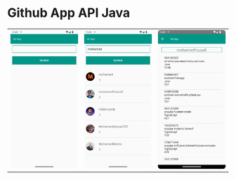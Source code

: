 

<h1>Github App API Java</h1>
<table>
    <tr>
        <td>
            <img src="/app/src/main/res/screenshots/screen1.png">
        </td>
        <td>
            <img src="/app/src/main/res/screenshots/screen2.png">
        </td>
        <td>
            <img src="/app/src/main/res/screenshots/screen3.png">
        </td>
    </tr>
</table>



